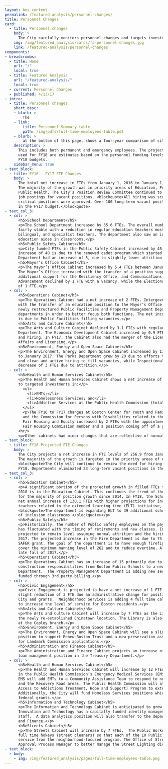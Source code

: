 ```yaml
---
layout: bos_content
permalink: /featured-analysis/personnel-changes/
title: Personnel Changes
card: 
  - title: Personnel changes
    body: >
      The City carefully monitors personnel changes and targets investments in priority areas. See more.
    img: /img/featured_analysis/cards/fa-personnel-changes.jpg
    link: /featured-analysis/personnel-changes
components:
- breadcrumbs:
  - title: Home
    url: "/"
    local: true
  - title: Featured Analysis
    url: "/featured-analysis/"
    local: true
  - current: Personnel Changes
  - published: 4/13/17
- intro:
  - title: Personnel changes
    short_desc: 
    - blurb: >
        The 
    - link:
        title: Personnel Summary table
        path: /img/pdfs/full-time-employees-table.pdf
    - blurb: > 
        at the bottom of this page, shows a four-year comparison of city-funded and filled full-time equivalent (FTE) positions. 
    description: >
      This includes both permanent and emergency employees. The projected FTE numbers 
      used for FY18 are estimates based on the personnel funding levels contained in the 
      FY18 budgets.
    sidebar_menu: true    
- text_block:
  - title: FY16 - FY17 FTE Changes
    body: >
      The total net increase in FTEs from January 1, 2016 to January 1, 2017 was 165.6. 
      The majority of the growth was in priority areas of Education, Public Safety, and 
      Public Health. The City’s Position Review Committee continued to review all proposed 
      job postings for vacant positions. <blockquote>All hiring was scrutinized and only 
      critical positions were approved. Over 100 long-term vacant positions were eliminated 
      in the FY17 budget.</blockquote>
- text_col_3:
  - col: >
      <h5>School Department</h5>
      <p>The School Department increased by 35.6 FTEs. The overall number of teachers was 
      fairly stable with a reduction in regular education teachers mostly offset by more inclusion, 
      bilingual, and specialist teachers. The department also saw an increase of 59.6 special 
      education aides in classrooms.</p>
      <h5>Public Safety Cabinet</h5>
      <p>City funded FTEs in the Public Safety Cabinet increased by 45. The Police Department’s 
      increase of 40 is due to the renewed cadet program which started in November 2016. The Fire 
      Department had an increase of 5, due to slightly lower attrition.</p>
      <h5>Mayor’s Office Cabinet</h5>
      <p>The Mayor’s Office Cabinet increased by 5.4 FTEs between January 1, 2016 and January 1, 2017. 
      The Mayor’s Office increased with the transfer of a position supporting the Education Cabinet, 
      additional support for the Resiliency Office, and Communications staff. The Office of Women’s 
      Advancement declined by 1 FTE with a vacancy, while the Elections Department had an increase 
      of 1 FTE.</p>
  - col: >
      <h5>Operations Cabinet</h5>
      <p>The Operations Cabinet had a net increase of 2 FTEs. Intergovernmental Relations decreased 
      with the transfer of an education position to the Mayor’s Office and a vacancy. In FY17, the 
      newly restructured Public Facilities and Property Management Departments split into separate 
      departments in order to better focus both functions. The net increase across the two departments 
      is due to Public Facilities filling vacancies.</p>
      <h5>Arts and Culture Cabinet</h5>
      <p>The Arts and Culture Cabinet declined by 3.1 FTEs with regular attrition in the Library 
      Department. The Economic Development Cabinet increased by 0.9 FTEs with regular vacancies 
      and hiring. In FY17, the Cabinet also had the merger of the Licensing Board into Consumer 
      Affairs and Licensing.</p>
      <h5>Environment, Energy and Open Space Cabinet</h5>
      <p>The Environment, Energy and Open Space Cabinet increased by 17 FTEs from January 2016 
      to January 2017. The Parks Department grew by 20 due to efforts to ensure parks are safe 
      and clean and active hiring to fill vacancies, while Inspectional Services had a modest 
      decrease of 3 FTEs due to attrition.</p>
  - col: >
      <h5>Health and Human Services Cabinet</h5>
      <p>The Health and Human Services Cabinet shows a net increase of 63.5 FTEs due primarily 
      to targeted investments in:</p>
        <ul>
          <li>EMTs;</li>
          <li>Homelessness Services; and</li>
          <li>Addiction Services at the Public Health Commission (total increase of 50.5 FTEs).</li>
        </ul>
        <p>The FY16 to FY17 changes at Boston Center for Youth and Families (+6), Boston VETS, 
        and the Commission for Persons with Disabilities related to the filling of vacancies. 
        Fair Housing and Equity increased by 2 FTEs with the appointment of an additional 
        Fair Housing Commission member and a position coming off of a grant to the operating fund.</p>
      <hr/>
      <p>Other cabinets had minor changes that are reflective of normal attrition and hiring patterns.</p>
- text_block:
  - title: FY18 Projected FTE Changes
    body: >
      The City projects a net increase in FTE levels of 256.9 from January 1, 2017 to January 1, 2018. 
      The majority of the growth is targeted in the priority areas of education and public safety.
      <blockquote>The City will continue to review the need for hiring into all vacant positions in 
      FY18. Departments eliminated 23 long-term vacant positions in the current budget process.</blockquote>
- text_col_3:
  - col: >
      <h5>Education Cabinet</h5>
      <p>A significant portion of the projected growth in filled FTEs from January 2017 to January 
      2018 is in the Education Cabinet. This continues the trend of the School Department accounting 
      for the majority of position growth since 2014. In FY18, the School Department is projecting a 
      net annual increase of 130.1 FTEs with higher projections for inclusion teachers and aides, specialist 
      teachers related to the extended learning time (ELT) initiative, and professional support. 
      <blockquote>The department is expanding ELT to 39 additional schools and continues to increase the number
      of inclusion classrooms.</blockquote></p>
      <h5>Public Safety</h5>
      <p>Historically, the number of Public Safety employees on the payroll as of January 1 of any year 
      has fluctuated with the timing of retirements and new classes. In FY18 the Police Department is 
      projected to remain level assuming normal attrition and the hiring of a new class in the summer of 
      2017. The projected increase in the Fire Department is due to 75 firefighters coming off of an expiring 
      SAFER grant. The goal of the department is to have enough firefighters in the suppression force to 
      cover the minimum manning level of 262 and to reduce overtime. A new fire class is planned for the 
      late fall of 2017.</p>
      <h5>Operations Cabinet</h5>
      <p>The Operations Cabinet has an increase of 15 primarily due to the BuildBPS transfer of school 
      construction responsibilities from Boston Public Schools to a new school unit at the Public Facilities 
      Department.  The Property Management Department is adding new security positions, which will be 
      funded through 3rd party billing.</p>
  - col: >
      <h5>Civic Engagement</h5>
      <p>Civic Engagement is projected to have a net increase of 1 FTE.  The Elderly Commission has a 
      slight reduction of 3 FTE due an administrative change for positions with funding split between the 
      City and grants.  Neighborhood Services is adding 4 full time call takers in the Boston311 call center 
      to increase the level of service for Boston residents.</p>
      <h5>Arts and Culture Cabinet</h5>
      <p>The Arts and Culture Cabinet will increase by 7 FTEs as the Library Department opens and staffs 
      the newly re-established Chinatown location. The Library is also adding a custodian supervisor 
      at the Copley branch.</p>
      <h5>Environment, Energy and Open Space Cabinet</h5>
      <p>The Environment, Energy and Open Space Cabinet will see a slight increase with the addition of a 
      position to support Renew Boston Trust and a new preservation assistant to help reduce the wait times 
      for Landmark Commission applications.</p>
      <h5>Administration and Finance Cabinet</h5>
      <p>The Administration and Finance Cabinet projects an increase of 1 FTE with a new quality assurance 
      loan management position in the Treasury Department.</p>
  - col: >
      <h5>Health and Human Services Cabinet</h5>
      <p>The Health and Human Services Cabinet will increase by 12 FTEs primarily due to targeted investments 
      in the Public Health Commission’s Emergency Medical Services (EMS) and Addiction Services program. 
      EMS will add EMTs to a Community Assistance Team to respond to non-transport calls in Downtown Boston 
      and the Recovery Road areas. The Public Health Commission will also add 4 FTEs to the PAATHS (Providing 
      Access to Addictions Treatment, Hope and Support) Program to extend hours to evenings and weekends. 
      Additionally, the City will fund Homeless Services positions which were previously covered under 
      federal grants.</p>
      <h5>Information and Technology Cabinet</h5>
      <p>The Information and Technology Cabinet is anticipated to grow by 4 FTE. The Department of 
      Innovation and Technology has a capitally funded identity management project that requires additional 
      staff.  A data analytics position will also transfer to the department from the Office of Administration 
      and Finance.</p>
      <h5>Streets Cabinet</h5>
      <p>The Streets Cabinet will increase by 7 FTEs.  The Public Works Department is adding 6 additional 
      full time hokeys (street cleaners) so that each of the 10 Public Works Districts will have regular 
      service from the neighborhood-focused program. The Office of Streets plans to hire a Small Cell/DAS 
      Approval Process Manager to better manage the Street Lighting division and the small cell program.</p>
- text_block:
  - body:
    - img: /img/featured_analysis/pages/full-time-employees-table.png
---
```

